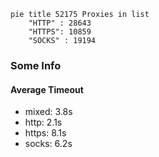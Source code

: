 
```mermaid
pie title 52175 Proxies in list
    "HTTP" : 28643
    "HTTPS": 10859
    "SOCKS" : 19194
```

### Some Info
#### Average Timeout

- mixed: 3.8s
- http: 2.1s
- https: 8.1s
- socks: 6.2s
